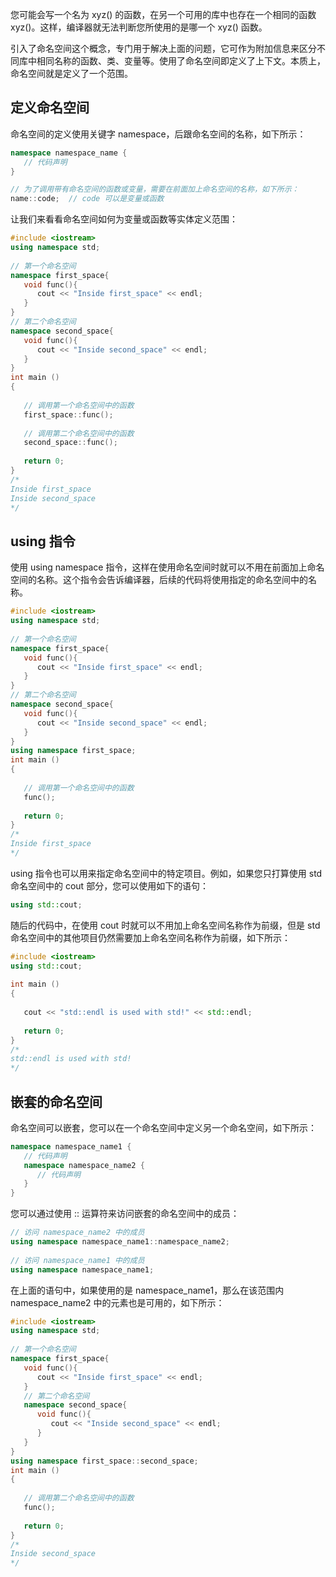 
您可能会写一个名为 xyz() 的函数，在另一个可用的库中也存在一个相同的函数 xyz()。这样，编译器就无法判断您所使用的是哪一个 xyz() 函数。

引入了命名空间这个概念，专门用于解决上面的问题，它可作为附加信息来区分不同库中相同名称的函数、类、变量等。使用了命名空间即定义了上下文。本质上，命名空间就是定义了一个范围。

## 定义命名空间
命名空间的定义使用关键字 namespace，后跟命名空间的名称，如下所示：
```c++
namespace namespace_name {
   // 代码声明
}

// 为了调用带有命名空间的函数或变量，需要在前面加上命名空间的名称，如下所示：
name::code;  // code 可以是变量或函数
```

让我们来看看命名空间如何为变量或函数等实体定义范围：
```c++
#include <iostream>
using namespace std;
 
// 第一个命名空间
namespace first_space{
   void func(){
      cout << "Inside first_space" << endl;
   }
}
// 第二个命名空间
namespace second_space{
   void func(){
      cout << "Inside second_space" << endl;
   }
}
int main ()
{
 
   // 调用第一个命名空间中的函数
   first_space::func();
   
   // 调用第二个命名空间中的函数
   second_space::func(); 
 
   return 0;
}
/*
Inside first_space
Inside second_space
*/
```

## using 指令
使用 using namespace 指令，这样在使用命名空间时就可以不用在前面加上命名空间的名称。这个指令会告诉编译器，后续的代码将使用指定的命名空间中的名称。
```c++
#include <iostream>
using namespace std;
 
// 第一个命名空间
namespace first_space{
   void func(){
      cout << "Inside first_space" << endl;
   }
}
// 第二个命名空间
namespace second_space{
   void func(){
      cout << "Inside second_space" << endl;
   }
}
using namespace first_space;
int main ()
{
 
   // 调用第一个命名空间中的函数
   func();
   
   return 0;
}
/*
Inside first_space
*/
```

using 指令也可以用来指定命名空间中的特定项目。例如，如果您只打算使用 std 命名空间中的 cout 部分，您可以使用如下的语句：
```c++
using std::cout;
```

随后的代码中，在使用 cout 时就可以不用加上命名空间名称作为前缀，但是 std 命名空间中的其他项目仍然需要加上命名空间名称作为前缀，如下所示：
```c++
#include <iostream>
using std::cout;
 
int main ()
{
 
   cout << "std::endl is used with std!" << std::endl;
   
   return 0;
}
/*
std::endl is used with std!
*/
```

## 嵌套的命名空间
命名空间可以嵌套，您可以在一个命名空间中定义另一个命名空间，如下所示：
```c++
namespace namespace_name1 {
   // 代码声明
   namespace namespace_name2 {
      // 代码声明
   }
}
```
您可以通过使用 :: 运算符来访问嵌套的命名空间中的成员：
```c++
// 访问 namespace_name2 中的成员
using namespace namespace_name1::namespace_name2;
 
// 访问 namespace_name1 中的成员
using namespace namespace_name1;
```

在上面的语句中，如果使用的是 namespace_name1，那么在该范围内 namespace_name2 中的元素也是可用的，如下所示：
```c++
#include <iostream>
using namespace std;
 
// 第一个命名空间
namespace first_space{
   void func(){
      cout << "Inside first_space" << endl;
   }
   // 第二个命名空间
   namespace second_space{
      void func(){
         cout << "Inside second_space" << endl;
      }
   }
}
using namespace first_space::second_space;
int main ()
{
 
   // 调用第二个命名空间中的函数
   func();
   
   return 0;
}
/*
Inside second_space
*/
```
